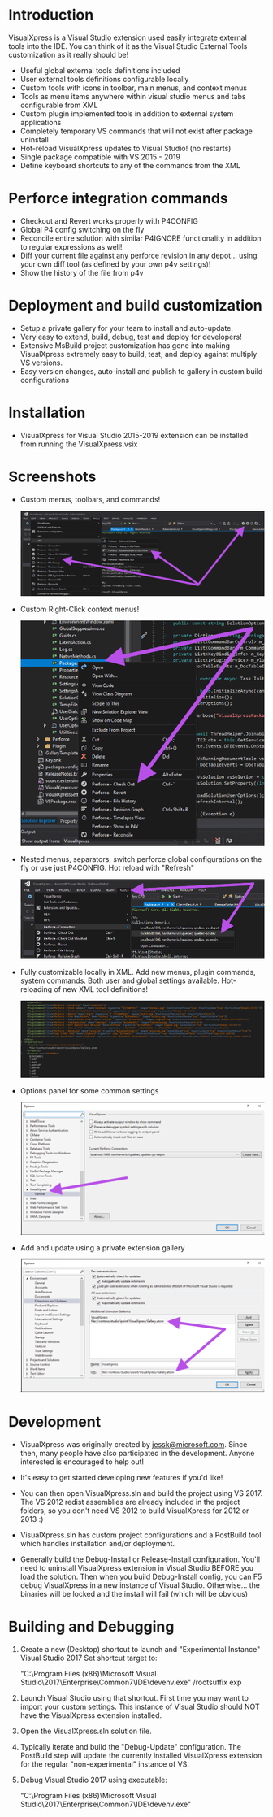 # Introduction 

VisualXpress is a Visual Studio extension used easily integrate external tools into the IDE. You can think of it as the Visual Studio External Tools customization as it really should be!

* Useful global external tools definitions included
* User external tools definitions configurable locally
* Custom tools with icons in toolbar, main menus, and context menus
* Tools as menu items anywhere within visual studio menus and tabs configurable from XML
* Custom plugin implemented tools in addition to external system applications
* Completely temporary VS commands that will not exist after package uninstall
* Hot-reload VisualXpress updates to Visual Studio! (no restarts)
* Single package compatible with VS 2015 - 2019
* Define keyboard shortcuts to any of the commands from the XML
		
# Perforce integration commands

* Checkout and Revert works properly with P4CONFIG 
* Global P4 config switching on the fly
* Reconcile entire solution with similar P4IGNORE functionality in addition to regular expressions as well!
* Diff your current file against any perforce revision in any depot… using your own diff tool (as defined by your own p4v settings)!
* Show the history of the file from p4v

# Deployment and build customization

* Setup a private gallery for your team to install and auto-update.
* Very easy to extend, build, debug, test and deploy for developers! 
* Extensive MsBuild project customization has gone into making VisualXpress extremely easy to build, test, and deploy against multiply VS versions. 
* Easy version changes, auto-install and publish to gallery in custom build configurations

# Installation

* VisualXpress for Visual Studio 2015-2019 extension can be installed from running the VisualXpress.vsix

# Screenshots

* Custom menus, toolbars, and commands!

  ![toolbars_menus](res/toolbars_menus.png)

	
* Custom Right-Click context menus!

  ![context_menus](res/context_menus.png)
	
* Nested menus, separators, switch perforce global configurations on the fly or use just P4CONFIG. Hot reload with "Refresh"

  ![perforce_connection](res/perforce_connection.png)
	
* Fully customizable locally in XML. Add new menus, plugin commands, system commands. Both user and global settings available. Hot-reloading of new XML tool definitions!

  ![settings_xml](res/settings_xml.png)

* Options panel for some common settings

  ![options_panel](res/options_panel.png)

* Add and update using a private extension gallery

  ![extensions_updates](res/extensions_updates.png)

# Development
	
* VisualXpress was originally created by jessk@microsoft.com. Since then, many people have also participated in the development. Anyone interested is encouraged to help out!

* It's easy to get started developing new features if you'd like!

* You can then open VisualXpress.sln and build the project using VS 2017. The VS 2012 redist assemblies are already included in the project folders, so you don't need VS 2012 to build VisualXpress for 2012 or 2013 :)
	
* VisualXpress.sln has custom project configurations and a PostBuild tool which handles installation and/or deployment.
	
* Generally build the Debug-Install or Release-Install configuration. You'll need to uninstall VisualXpress extension in Visual Studio BEFORE you load the solution. Then when you build Debug-Install config, you can F5 debug VisualXpress in a new instance of Visual Studio. Otherwise... the binaries will be locked and the install will fail (which will be obvious)

# Building and Debugging

1. Create a new (Desktop) shortcut to launch and "Experimental Instance" Visual Studio 2017
   Set shortcut target to:

   "C:\Program Files (x86)\Microsoft Visual Studio\2017\Enterprise\Common7\IDE\devenv.exe" /rootsuffix exp

1. Launch Visual Studio using that shortcut. First time you may want to import your custom settings. This instance of Visual Studio should NOT have the VisualXpress extension installed.

1. Open the VisualXpress.sln solution file.

1. Typically iterate and build the "Debug-Update" configuration. The PostBuild step will update the currently installed VisualXpress extension for the regular "non-experimental" instance of VS.
   
1. Debug Visual Studio 2017 using executable: 

   "C:\Program Files (x86)\Microsoft Visual Studio\2017\Enterprise\Common7\IDE\devenv.exe"


